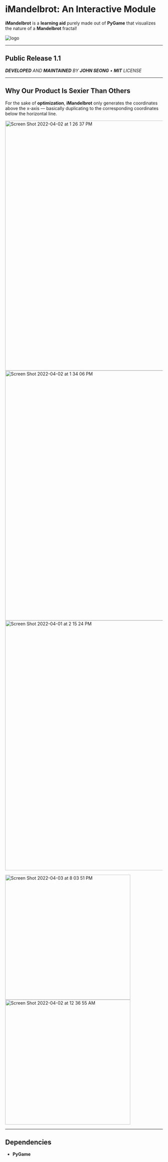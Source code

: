 # iMandelbrot: An Interactive Module
**iMandelbrot** is a **learning aid** purely made out of **PyGame** that visualizes the nature of a **Mandelbrot** fractal!

![logo](https://user-images.githubusercontent.com/35755386/161361789-583ccb1e-7786-4b43-a7b3-f1d0503d7e75.png)

---

## Public Release 1.1
***DEVELOPED** AND **MAINTAINED** BY **JOHN SEONG** • **MIT** LICENSE*

---
## Why Our Product Is Sexier Than Others

For the sake of **optimization**, **iMandelbrot** only generates the coordinates above the x-axis — basically duplicating to the corresponding coordinates below the horizontal line.

<img width="800" alt="Screen Shot 2022-04-02 at 1 26 37 PM" src="https://user-images.githubusercontent.com/35755386/161394343-fbd4086c-8990-4091-a175-37a529f15bf5.png">

<img width="800" alt="Screen Shot 2022-04-02 at 1 34 06 PM" src="https://user-images.githubusercontent.com/35755386/161394591-5d91fbc1-6430-48f8-96e9-d2f27a3224c0.png">

<img width="800" alt="Screen Shot 2022-04-01 at 2 15 24 PM" src="https://user-images.githubusercontent.com/35755386/161319779-1b2c7672-d808-4f66-a483-b41a04497bd1.png">

<p float="left">
  
  <img float="up" width="400" alt="Screen Shot 2022-04-03 at 8 03 51 PM" src="https://user-images.githubusercontent.com/35755386/161455118-ec4e5ec3-3572-448d-9ab1-d9beae77ab64.png">
  
  <img width="400" alt="Screen Shot 2022-04-02 at 12 36 55 AM" src="https://user-images.githubusercontent.com/35755386/161366481-94a21a58-4b4b-4c26-81f8-26fd9cd4a3c1.png">
</p>

---

## Dependencies
- **PyGame**
